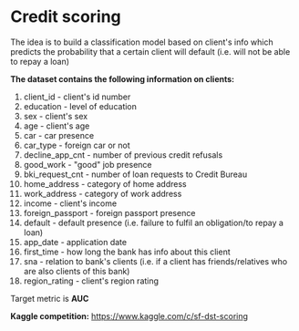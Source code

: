 # Credit scoring

The idea is to build a classification model based on client's info which predicts the probability that a certain client will default (i.e. will not be able to repay a loan)

**The dataset contains the following information on clients:**

1. client_id - client's id number
2. education - level of education
3. sex - client's sex
4. age - client's age
5. car - car presence
6. car_type - foreign car or not
7. decline_app_cnt - number of previous credit refusals
8. good_work - "good" job presence
9. bki_request_cnt - number of loan requests to Credit Bureau
10. home_address - category of home address
11. work_address - category of work address
12. income - client's income
13. foreign_passport - foreign passport presence
14. default - default presence (i.e. failure to fulfil an obligation/to repay a loan)
15. app_date - application date
16. first_time - how long the bank has info about this client
17. sna - relation to bank's clients (i.e. if a client has friends/relatives who are also clients of this bank)
18. region_rating - client's region rating

Target metric is **AUC**



**Kaggle competition:** https://www.kaggle.com/c/sf-dst-scoring

